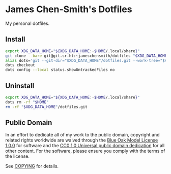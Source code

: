 # James Chen-Smith's Dotfiles

My personal dotfiles.

## Install

```sh
export XDG_DATA_HOME="${XDG_DATA_HOME:-$HOME/.local/share}"
git clone --bare git@git.sr.ht:~jameschensmith/dotfiles "$XDG_DATA_HOME"/dotfiles.git
alias dots='git --git-dir="$XDG_DATA_HOME"/dotfiles.git --work-tree="$HOME"'
dots checkout
dots config --local status.showUntrackedFiles no
```

## Uninstall

```sh
export XDG_DATA_HOME="${XDG_DATA_HOME:-$HOME/.local/share}"
dots rm -rf "$HOME"
rm -rf "$XDG_DATA_HOME"/dotfiles.git
```

## Public Domain

In an effort to dedicate all of my work to the public domain, copyright and
related rights worldwide are waived through the [Blue Oak Model License
1.0.0](https://blueoakcouncil.org/license/1.0.0) for software and the [CC0 1.0
Universal public domain
dedication](https://creativecommons.org/publicdomain/zero/1.0/) for all other
content. For the software, please ensure you comply with the terms of the
license.

See [COPYING](./COPYING) for details.
